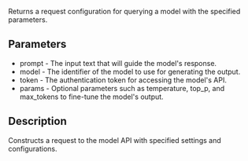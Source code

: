 Returns a request configuration for querying a model with the specified parameters.

## Parameters

- prompt - The input text that will guide the model's response.
- model - The identifier of the model to use for generating the output.
- token - The authentication token for accessing the model's API.
- params - Optional parameters such as temperature, top_p, and max_tokens to fine-tune the model's output.

## Description
 Constructs a request to the model API with specified settings and configurations.